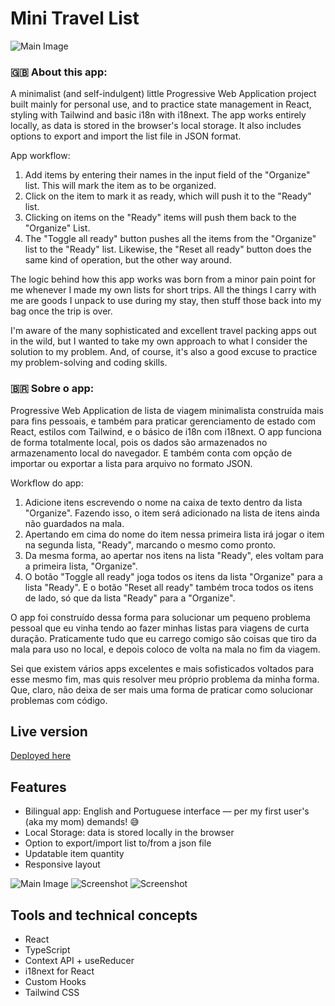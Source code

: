 # Mini Travel List

![Main Image](public/screenshots/desktop01.png)

### 🇬🇧 About this app:

A minimalist (and self-indulgent) little Progressive Web Application project built mainly for personal use, and to practice state management in React, styling with Tailwind and basic i18n with i18next. The app works entirely locally, as data is stored in the browser's local storage. It also includes options to export and import the list file in JSON format.

App workflow:

1. Add items by entering their names in the input field of the "Organize" list. This will mark the item as to be organized.
2. Click on the item to mark it as ready, which will push it to the "Ready" list.
3. Clicking on items on the "Ready" items will push them back to the "Organize" List.
4. The "Toggle all ready" button pushes all the items from the "Organize" list to the "Ready" list. Likewise, the "Reset all ready" button does the same kind of operation, but the other way around.

The logic behind how this app works was born from a minor pain point for me whenever I made my own lists for short trips. All the things I carry with me are goods I unpack to use during my stay, then stuff those back into my bag once the trip is over.

I'm aware of the many sophisticated and excellent travel packing apps out in the wild, but I wanted to take my own approach to what I consider the solution to my problem. And, of course, it's also a good excuse to practice my problem-solving and coding skills.

### 🇧🇷 Sobre o app:

Progressive Web Application de lista de viagem minimalista construída mais para fins pessoais, e também para praticar gerenciamento de estado com React, estilos com Tailwind, e o básico de i18n com i18next. O app funciona de forma totalmente local, pois os dados são armazenados no armazenamento local do navegador. E também conta com opção de importar ou exportar a lista para arquivo no formato JSON.

Workflow do app:

1. Adicione itens escrevendo o nome na caixa de texto dentro da lista "Organize". Fazendo isso, o item será adicionado na lista de itens ainda não guardados na mala.
2. Apertando em cima do nome do item nessa primeira lista irá jogar o item na segunda lista, "Ready", marcando o mesmo como pronto.
3. Da mesma forma, ao apertar nos itens na lista "Ready", eles voltam para a primeira lista, "Organize".
4. O botão "Toggle all ready" joga todos os itens da lista "Organize" para a lista "Ready". E o botão "Reset all ready" também troca todos os itens de lado, só que da lista "Ready" para a "Organize".

O app foi construído dessa forma para solucionar um pequeno problema pessoal que eu vinha tendo ao fazer minhas listas para viagens de curta duração. Praticamente tudo que eu carrego comigo são coisas que tiro da mala para uso no local, e depois coloco de volta na mala no fim da viagem.

Sei que existem vários apps excelentes e mais sofisticados voltados para esse mesmo fim, mas quis resolver meu próprio problema da minha forma. Que, claro, não deixa de ser mais uma forma de praticar como solucionar problemas com código.

## Live version

[Deployed here](https://mini-travel-list-tsm13.netlify.app/)

## Features

- Bilingual app: English and Portuguese interface — per my first user's (aka my mom) demands! 😅
- Local Storage: data is stored locally in the browser
- Option to export/import list to/from a json file
- Updatable item quantity
- Responsive layout

![Main Image](public/screenshots/desktop02.png)
![Screenshot](public/screenshots/mobile01.png)
![Screenshot](public/screenshots/mobile02.png)

## Tools and technical concepts

- React
- TypeScript
- Context API + useReducer
- i18next for React
- Custom Hooks
- Tailwind CSS
